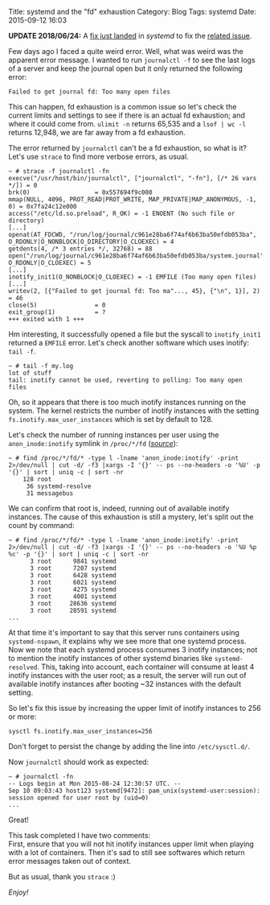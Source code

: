 Title: systemd and the "fd" exhaustion
Category: Blog
Tags: systemd
Date: 2015-09-12 16:03

<div class="alert-info">
   <strong>UPDATE 2018/06/24:</strong> A <a href="https://github.com/systemd/systemd/pull/9341">fix just landed</a> in <em>systemd</em> to fix the <a href="https://github.com/systemd/systemd/issues/1296">related issue</a>.
</div>

Few days ago I faced a quite weird error. Well, what was weird was the apparent error message. I wanted to run `journalctl -f` to see the last logs of a server and keep the journal open but it only returned the following error:

``` plain
Failed to get journal fd: Too many open files
```

This can happen, fd exhaustion is a common issue so let's check the current limits and settings to see if there is an actual fd exhaustion; and where it could come from. `ulimit -n` returns 65,535 and a `lsof | wc -l` returns 12,948, we are far away from a fd exhaustion.

The error returned by `journalctl` can't be a fd exhaustion, so what is it? Let's use `strace` to find more verbose errors, as usual.

``` strace
~ # strace -f journalctl -fn
execve("/usr/host/bin/journalctl", ["journalctl", "-fn"], [/* 26 vars */]) = 0
brk(0)                  = 0x557694f9c000
mmap(NULL, 4096, PROT_READ|PROT_WRITE, MAP_PRIVATE|MAP_ANONYMOUS, -1, 0) = 0x7fa24c12e000
access("/etc/ld.so.preload", R_OK) = -1 ENOENT (No such file or directory)
[...]
openat(AT_FDCWD, "/run/log/journal/c961e28ba6f74af6b63ba50efdb053ba", O_RDONLY|O_NONBLOCK|O_DIRECTORY|O_CLOEXEC) = 4
getdents(4, /* 3 entries */, 32768) = 88
open("/run/log/journal/c961e28ba6f74af6b63ba50efdb053ba/system.journal", O_RDONLY|O_CLOEXEC) = 5
[...]
inotify_init1(O_NONBLOCK|O_CLOEXEC) = -1 EMFILE (Too many open files)
[...]
writev(2, [{"Failed to get journal fd: Too ma"..., 45}, {"\n", 1}], 2) = 46
close(5)                = 0
exit_group(1)           = ?
+++ exited with 1 +++
```

Hm interesting, it successfully opened a file but the syscall to `inotify_init1` returned a `EMFILE` error. Let's check another software which uses inotify: `tail -f`.

```
~ # tail -f my.log 
lot of stuff
tail: inotify cannot be used, reverting to polling: Too many open files
```

Oh, so it appears that there is too much inotify instances running on the system. The kernel restricts the number of inotify instances with the setting `fs.inotify.max_user_instances` which is set by default to 128.

Let's check the number of running instances per user using the `anon_inode:inotify` symlink in `/proc/*/fd` (_[source](http://unix.stackexchange.com/a/13757)_):

```
~ # find /proc/*/fd/* -type l -lname 'anon_inode:inotify' -print 2>/dev/null | cut -d/ -f3 |xargs -I '{}' -- ps --no-headers -o '%U' -p '{}' | sort | uniq -c | sort -nr
    128 root
     36 systemd-resolve
     31 messagebus
```

We can confirm that root is, indeed, running out of available inotify instances. The cause of this exhaustion is still a mystery, let's split out the count by command:

```
~ # find /proc/*/fd/* -type l -lname 'anon_inode:inotify' -print 2>/dev/null | cut -d/ -f3 |xargs -I '{}' -- ps --no-headers -o '%U %p %c' -p '{}' | sort | uniq -c | sort -nr
      3 root      9841 systemd
      3 root      7207 systemd
      3 root      6428 systemd
      3 root      6021 systemd
      3 root      4275 systemd
      3 root      4001 systemd
      3 root     28636 systemd
      3 root     28591 systemd
...
```

At that time it's important to say that this server runs containers using `systemd-nspawn`, it explains why we see more that one systemd process. Now we note that each systemd process consumes 3 inotify instances; not to mention the inotify instances of other systemd binaries like `systemd-resolved`. This, taking into account, each container will consume at least 4 inotify instances with the user root; as a result, the server will run out of available inotify instances after booting ~32 instances with the default setting.

So let's fix this issue by increasing the upper limit of inotify instances to 256 or more:

```
sysctl fs.inotify.max_user_instances=256
```

Don't forget to persist the change by adding the line into `/etc/sysctl.d/`.

Now `journalctl` should work as expected:

```
~ # journalctl -fn
-- Logs begin at Mon 2015-08-24 12:30:57 UTC. --
Sep 10 09:03:43 host123 systemd[9472]: pam_unix(systemd-user:session): session opened for user root by (uid=0)
...
```

Great!

This task completed I have two comments:  
First, ensure that you will not hit inotify instances upper limit when playing with a lot of containers. Then it's sad to still see softwares which return error messages taken out of context.

But as usual, thank you `strace` :)

_Enjoy!_
